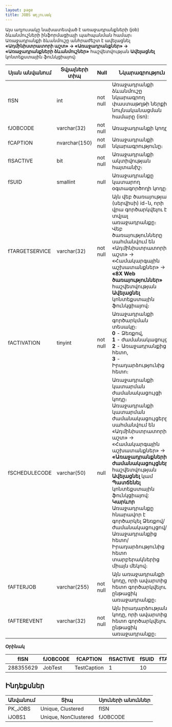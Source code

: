 ```yaml
---
layout: page
title: JOBS աղյուսակ
---
```


Այս աղյուսակը նախատեսված է առաջադրանքների (job) ձևանմուշների ինֆորմացիայի պահպանման համար։ Առաջադրանքի ձևանմուշը անհրաժեշտ է ավելացնել **«Ադմինիստրատորի աշտ» -> «Առաջադրանքներ» -> «Առաջադրանքների ձևանմուշներ»** հաշվետվության **Ավելացնել** կոնտեքստային ֆունկցիայով։ 

| Սյան անվանում | Տվյալների տիպ | Null | Նկարագրություն |
| --- | --- | --- | --- |
| fISN	            | int	            | not null | Առաջադրանքի ձևանմուշը նկարագրող փաստաթղթի ներքին նույնականացման համարը (isn):   |
| fJOBCODE	        | varchar(32)	    | not null | Առաջադրանքի կոդը։        |
| fCAPTION	        | nvarchar(150)	    | not null | Առաջադրանքի նկարագրությունը։         |
| fISACTIVE	        | bit	            | not null | Առաջադրանքի ակտիվության հայտանիշ։ |
| fSUID	            | smallint	        | null     | Առաջադրանքը կատարող օգտագործողի կոդը։         |
| fTARGETSERVICE	| varchar(32)	    | not null | Այն վեբ ծառայության (սերվիսի) id-ն, որի վրա գործարկվելու է տվյալ առաջադրանքը։ <br> Վեբ ծառայությունները սահմանվում են «Ադմինիստրատորի աշտ» -> «Համակարգային աշխատանքներ» -> **«8X Web ծառայություններ»** հաշվետվության **Ավելացնել** կոնտեքստային ֆունկցիայով։       |
| fACTIVATION	    | tinyint	        | not null | Առաջադրանքի գործարկման տեսակը։ <br> **0** - Ձեռքով, <br> **1** - ժամանակացույց, <br> **2** - Առաջադրանքից հետո, <br> **3** - Իրադարձությունից հետո։      |
| fSCHEDULECODE	    | varchar(50)	    | null     | Առաջադրանքի կատարման ժամանակացույցի կոդը։ <br> Առաջադրանքի կատարման ժամանակացույցերը սահմանվում են «Ադմինիստրատորի աշտ» -> «Համակարգային աշխատանքներ» -> **«Առաջադրանքների ժամանակացույցներ»** հաշվետվության **Ավելացնել** կամ **Պատճենել** կոնտեքստային ֆունկցիայով: <br> **Կարևոր** Առաջադրանքը հնարավոր է գործարկել Ձեռքով/ժամանակացույցով/Առաջադրանքից հետո/Իրադարձությունից հետո տարբերակներից միայն մեկով։      |
| fAFTERJOB	        | varchar(255)	    | not null | Այն առաջադրանքի կոդը, որի ավարտից հետո գործարկվելու է ընթացիկ առաջադրանքը։  |
| fAFTEREVENT	    | varchar(32)	    | not null | Այն իրադարձության կոդը, որի ավարտից հետո գործարկվելու է ընթացիկ առաջադրանքը։  |

**Օրինակ**

| fISN | fJOBCODE | fCAPTION | fISACTIVE | fSUID | fTARGETSERVICE | fACTIVATION | fSCHEDULECODE | fAFTERJOB | fAFTEREVENT |
| --- | --- | --- | --- | --- | --- | --- | --- | --- | --- |
| 288355629 | JobTest | TestCaption | 1 | 10 |  | 0 |  |  |  |

## Ինդեքսներ

| Անվանում | Տիպ | Սյուների անուններ |
| --- | --- | --- |
| PK_JOBS | Unique, Clustered     | fISN     |
| iJOBS1  | Unique, NonClustered  | fJOBCODE |